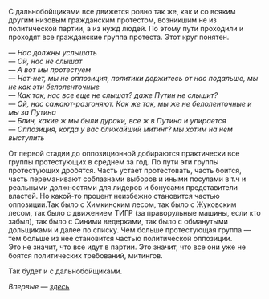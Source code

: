 С дальнобойщиками все движется ровно так же, как и со всяким другим низовым гражданским протестом, возникшим не из политической партии, а из нужд людей. По этому пути проходили и проходят все гражданские группа протеста. Этот круг понятен.

_— Нас должны услышать  
— Ой, нас не слышат  
— А вот мы протестуем  
— Нет-нет, мы не оппозиция, политики держитесь от нас подальше, мы не как эти белоленточные  
— Как так, нас все еще не слышат? даже Путин не слышит?  
— Ой, нас сажают-разгоняют. Как же так, мы же не белоленточные и мы за Путина  
— Блин, какие ж мы были дураки, все ж в Путина и упирается  
— Оппозиция, когда у вас ближайший митинг? мы хотим на нем выступить_

От первой стадии до оппозиционной добираются практически все группы протестующих в среднем за год. По пути эти группы протестующих дробятся. Часть устает протестовать, часть боится, часть переманивают соблазнами выборов и иными посулами в т.ч и реальными должностями для лидеров и бонусами представители властей. Но какой-то процент неизбежно становится частью оппозиции.Так было с Химкинским лесом, так было с Жуковским лесом, так было с движением ТИГР (за праворульные машины, если кто забыл), так было с Синими ведерками, так было с обманутыми дольщиками и далее по списку. Чем больше протестующая группа — тем больше из нее становится частью политической оппозиции.  
Это не значит, что все идут в партии. Это значит, что все они уже не боятся политических требований, митингов.

Так будет и с дальнобойщиками.

_Впервые — [здесь](http://oleg-kozyrev.livejournal.com/4998933.html)_
